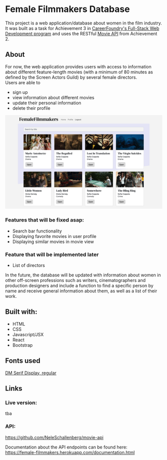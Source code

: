 # Female Filmmakers Database

This project is a web application/database about women in the film industry.<br>
It was built as a task for Achievement 3 in [CareerFoundry's Full-Stack Web Development program](https://careerfoundry.com/en/courses/become-a-web-developer) and uses the RESTful [Movie API](https://github.com/NeleSchallenberg/movie-api) from Achievement 2.

## About

For now, the web application provides users with access to information about different feature-length movies (with a minimum of 80 minutes as defined by the Screen Actors Guild) by several female directors.<br>
Users are able to

- sign up
- view information about different movies
- update their personal information
- delete their profile

![Female Filmmakers web view](https://github.com/NeleSchallenberg/myFlix-client/blob/dev/src/img/Screenshot.png)

### Features that will be fixed asap:

- Search bar functionality
- Displaying favorite movies in user profile
- Displaying similar movies in movie view

### Feature that will be implemented later

- List of directors

In the future, the database will be updated with information about women in other off-screen professions such as writers, cinematographers and production designers and include a function to find a specific person by name and receive general information about them, as well as a list of their work.

## Built with:

- HTML
- CSS
- Javascript/JSX
- React
- Bootstrap

## Fonts used

[DM Serif Display, regular](https://fonts.googleapis.com/css2?family=DM+Sans&family=DM+Serif+Display&display=swap)

## Links

### Live version:

tba

### API:

https://github.com/NeleSchallenberg/movie-api

Documentation about the API endpoints can be found here:<br>
https://female-filmmakers.herokuapp.com/documentation.html
